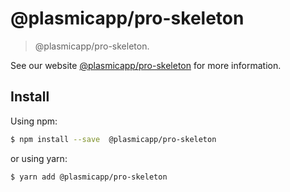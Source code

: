 # @plasmicapp/pro-skeleton

> @plasmicapp/pro-skeleton.

See our website [@plasmicapp/pro-skeleton](https://procomponent.ant.design/) for more information.

## Install

Using npm:

```bash
$ npm install --save  @plasmicapp/pro-skeleton
```

or using yarn:

```bash
$ yarn add @plasmicapp/pro-skeleton
```
